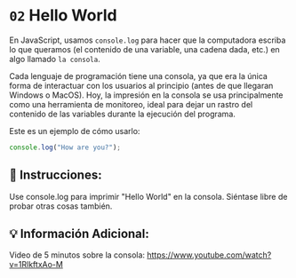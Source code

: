 # `02` Hello World

En JavaScript, usamos `console.log` para hacer que la computadora escriba lo que queramos (el contenido de una variable, una cadena dada, etc.) en algo llamado `la consola`.

Cada lenguaje de programación tiene una consola, ya que era la única forma de interactuar con los usuarios al principio (antes de que llegaran Windows o MacOS). Hoy, la impresión en la consola se usa principalmente como una herramienta de monitoreo, ideal para dejar un rastro del contenido de las variables durante la ejecución del programa.

Este es un ejemplo de cómo usarlo:
```js
console.log("How are you?");
```

## 📝 Instrucciones:

Use console.log para imprimir "Hello World" en la consola. Siéntase libre de probar otras cosas también.

## 💡 Información Adicional:

Video de 5 minutos sobre la consola:
https://www.youtube.com/watch?v=1RlkftxAo-M